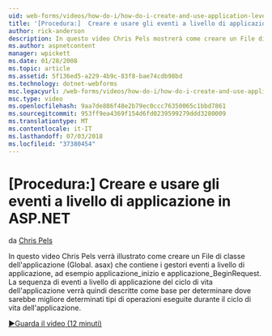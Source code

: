 ```yaml
---
uid: web-forms/videos/how-do-i/how-do-i-create-and-use-application-level-events-in-aspnet
title: '[Procedura:]  Creare e usare gli eventi a livello di applicazione in ASP.NET | Microsoft Docs'
author: rick-anderson
description: In questo video Chris Pels mostrerà come creare un File di classe dell'applicazione (Global. asax) che contiene i gestori eventi a livello di applicazione, ad esempio Application_S...
ms.author: aspnetcontent
manager: wpickett
ms.date: 01/28/2008
ms.topic: article
ms.assetid: 5f136ed5-a229-4b9c-83f8-bae74cdb98bd
ms.technology: dotnet-webforms
msc.legacyurl: /web-forms/videos/how-do-i/how-do-i-create-and-use-application-level-events-in-aspnet
msc.type: video
ms.openlocfilehash: 9aa7de886f48e2b79ec0ccc76350065c1bbd7861
ms.sourcegitcommit: 953ff9ea4369f154d6fd0239599279ddd3280009
ms.translationtype: MT
ms.contentlocale: it-IT
ms.lasthandoff: 07/03/2018
ms.locfileid: "37380454"
---
```

<a name="how-do-i--create-and-use-application-level-events-in-aspnet"></a>[Procedura:]  Creare e usare gli eventi a livello di applicazione in ASP.NET
====================
da [Chris Pels](https://twitter.com/chrispels)

In questo video Chris Pels verrà illustrato come creare un File di classe dell'applicazione (Global. asax) che contiene i gestori eventi a livello di applicazione, ad esempio applicazione\_inizio e applicazione\_BeginRequest. La sequenza di eventi a livello di applicazione del ciclo di vita dell'applicazione verrà quindi descritte come base per determinare dove sarebbe migliore determinati tipi di operazioni eseguite durante il ciclo di vita dell'applicazione.

[&#9654;Guarda il video (12 minuti)](https://channel9.msdn.com/Blogs/ASP-NET-Site-Videos/how-do-i-create-and-use-application-level-events-in-aspnet)
